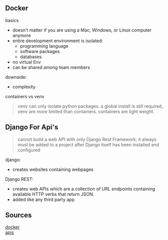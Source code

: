 ## Docker

basics
- doesn’t matter if you are using a Mac, Windows, or Linux computer anymore
- entire development environment is isolated: 
    - programming language
    - software packages 
    - databases
- no virtual Env
- can be shared among team members

downside:
 - complexity 

containers vs venv
> venv can only isolate python packages. a global install is still required, venv are more limited than containers. containers are light weight. 

## Django For Api's
> cannot build a web API with only Django Rest Framework; it always must be added to a project after Django itself has been installed and configured

django:
- creates websites containing webpages

Django REST:
- creates web APIs which are a collection of URL endpoints containing available HTTP verbs that return JSON.
- added like any third party app

## Sources 

[docker](https://wsvincent.com/beginners-guide-to-docker/) <br>
[apis](https://djangoforapis.com/library-website-and-api/)
